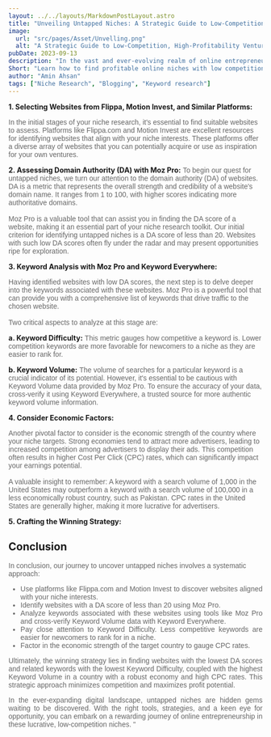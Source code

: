 ```yaml
---
layout: ../../layouts/MarkdownPostLayout.astro
title: "Unveiling Untapped Niches: A Strategic Guide to Low-Competition, High-Profitability Ventures"
image:
  url: "src/pages/Asset/Unvelling.png"
  alt: "A Strategic Guide to Low-Competition, High-Profitability Ventures"
pubDate: 2023-09-13
description: "In the vast and ever-evolving realm of online entrepreneurship, finding untapped niches can be akin to discovering hidden treasure. These unexplored opportunities often come with low competition and the potential for substantial profitability. In this article, we will delve into a systematic approach for identifying these hidden gems, leveraging insights from various tools and strategies."
Short: "Learn how to find profitable online niches with low competition."
author: "Amin Ahsan"
tags: ["Niche Research", "Blogging", "Keyword research"]
---
```


**1. Selecting Websites from Flippa, Motion Invest, and Similar Platforms:**

<span class="opacity-article">
In the initial stages of your niche research, it's essential to find suitable websites to assess. Platforms like Flippa.com and Motion Invest are excellent resources for identifying websites that align with your niche interests. These platforms offer a diverse array of websites that you can potentially acquire or use as inspiration for your own ventures.
</span>

**2. Assessing Domain Authority (DA) with Moz Pro:**
<span class="opacity-article">
To begin our quest for untapped niches, we turn our attention to the domain authority (DA) of websites. DA is a metric that represents the overall strength and credibility of a website's domain name. It ranges from 1 to 100, with higher scores indicating more authoritative domains.</br>
</br>
Moz Pro is a valuable tool that can assist you in finding the DA score of a website, making it an essential part of your niche research toolkit. Our initial criterion for identifying untapped niches is a DA score of less than 20. Websites with such low DA scores often fly under the radar and may present opportunities ripe for exploration.
</span>

**3. Keyword Analysis with Moz Pro and Keyword Everywhere:**

<span class="opacity-article">
Having identified websites with low DA scores, the next step is to delve deeper into the keywords associated with these websites. Moz Pro is a powerful tool that can provide you with a comprehensive list of keywords that drive traffic to the chosen website.
<br><br>
Two critical aspects to analyze at this stage are:
</span>

**a. Keyword Difficulty:** <span class="opacity-article">This metric gauges how competitive a keyword is. Lower competition keywords are more favorable for newcomers to a niche as they are easier to rank for. </span>

**b. Keyword Volume:** <span class="opacity-article"> The volume of searches for a particular keyword is a crucial indicator of its potential. However, it's essential to be cautious with Keyword Volume data provided by Moz Pro. To ensure the accuracy of your data, cross-verify it using Keyword Everywhere, a trusted source for more authentic keyword volume information.
</span>

**4. Consider Economic Factors:**

<span class="opacity-article">
Another pivotal factor to consider is the economic strength of the country where your niche targets. Strong economies tend to attract more advertisers, leading to increased competition among advertisers to display their ads. This competition often results in higher Cost Per Click (CPC) rates, which can significantly impact your earnings potential.
<br></br>
A valuable insight to remember: A keyword with a search volume of 1,000 in the United States may outperform a keyword with a search volume of 100,000 in a less economically robust country, such as Pakistan. CPC rates in the United States are generally higher, making it more lucrative for advertisers.
</span>

**5. Crafting the Winning Strategy:**

## Conclusion

<span class="opacity-article">
In conclusion, our journey to uncover untapped niches involves a systematic approach:

- Use platforms like Flippa.com and Motion Invest to discover websites aligned with your niche interests.
- Identify websites with a DA score of less than 20 using Moz Pro.
- Analyze keywords associated with these websites using tools like Moz Pro and cross-verify Keyword Volume data with Keyword Everywhere.
- Pay close attention to Keyword Difficulty. Less competitive keywords are easier for newcomers to rank for in a niche.
- Factor in the economic strength of the target country to gauge CPC rates.

Ultimately, the winning strategy lies in finding websites with the lowest DA scores and related keywords with the lowest Keyword Difficulty, coupled with the highest Keyword Volume in a country with a robust economy and high CPC rates. This strategic approach minimizes competition and maximizes profit potential.

In the ever-expanding digital landscape, untapped niches are hidden gems waiting to be discovered. With the right tools, strategies, and a keen eye for opportunity, you can embark on a rewarding journey of online entrepreneurship in these lucrative, low-competition niches.
"
</span>

<style>

  #bold{
    font-weight: bold;
    opacity: 1;
  }

    .opacity-article{
    font-family: 'MerriWeather', sans-serif;
    text-align: justify;
    opacity:66%;
  }
  
  .italic{
    font-style: italic;
    }
</style>
